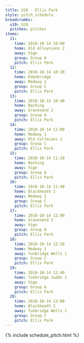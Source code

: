 ```yaml
---
title: U10 - Ellis Park
style: pitch_schedule
breadcrumbs:
  u10: U10
  pitches: pitches
items:
  11:
    time: 2018-10-14 10:00
    home: Old Alleynians 2
    away: Vigo
    group: Group A
    pitch: Ellis Park
  12:
    time: 2018-10-14 10:20
    home: Edenbridge
    away: Medway 1
    group: Group C
    pitch: Ellis Park
  13:
    time: 2018-10-14 10:40
    home: Barking
    away: Gravesend 2
    group: Group A
    pitch: Ellis Park
  14:
    time: 2018-10-14 11:00
    home: Medway 1
    away: Old Colfeians 2
    group: Group C
    pitch: Ellis Park
  15:
    time: 2018-10-14 11:20
    home: Barking
    away: Vigo
    group: Group A
    pitch: Ellis Park
  16:
    time: 2018-10-14 11:40
    home: Blackheath 2
    away: Medway 1
    group: Group C
    pitch: Ellis Park
  17:
    time: 2018-10-14 12:00
    home: Gravesend 2
    away: Vigo
    group: Group A
    pitch: Ellis Park
  18:
    time: 2018-10-14 12:20
    home: Medway 1
    away: Tunbridge Wells 1
    group: Group C
    pitch: Ellis Park
  19:
    time: 2018-10-14 12:40
    home: Tonbridge Judds 1
    away: Vigo
    group: Group A
    pitch: Ellis Park
  20:
    time: 2018-10-14 13:00
    home: Blackheath 2
    away: Tunbridge Wells 1
    group: Group C
    pitch: Ellis Park
---
```


{% include schedule_pitch.html %}
